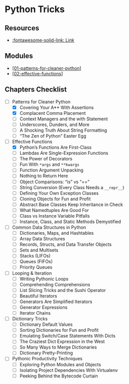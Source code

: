 Python Tricks
===

Resources
---

- [:fontawesome-solid-link: Link](https://realpython.com/products/python-tricks-book/)

Modules
---

- [[01-patterns-for-cleaner-python]]
- [[02-effective-functions]]

Chapters Checklist
---

- [ ] Patterns for Cleaner Python
    - [x] Covering Your A** With Assertions 
    - [x] Complacent Comma Placement
    - [ ] Context Managers and the with Statement
    - [ ] Underscores, Dunders, and More 
    - [ ] A Shocking Truth About String Formatting 
    - [ ] “The Zen of Python” Easter Egg
- [ ] Effective Functions
    - [x] Python’s Functions Are First-Class 
    - [ ] Lambdas Are Single-Expression Functions 
    - [ ] The Power of Decorators 
    - [ ] Fun With `*args` and `**kwargs`
    - [ ] Function Argument Unpacking 
    - [ ] Nothing to Return Here
    - [ ] Object Comparisons: “is” vs “==” 
    - [ ] String Conversion (Every Class Needs a `__repr__`)
    - [ ] Defining Your Own Exception Classes 
    - [ ] Cloning Objects for Fun and Profit 
    - [ ] Abstract Base Classes Keep Inheritance in Check 
    - [ ] What Namedtuples Are Good For
    - [ ] Class vs Instance Variable Pitfalls
    - [ ] Instance, Class, and Static Methods Demystified
- [ ] Common Data Structures in Python
    - [ ] Dictionaries, Maps, and Hashtables 
    - [ ] Array Data Structures
    - [ ] Records, Structs, and Data Transfer Objects 
    - [ ] Sets and Multisets
    - [ ] Stacks (LIFOs) 
    - [ ] Queues (FIFOs)
    - [ ] Priority Queues 
- [ ] Looping & Iteration
    - [ ] Writing Pythonic Loops
    - [ ] Comprehending Comprehensions 
    - [ ] List Slicing Tricks and the Sushi Operator 
    - [ ] Beautiful Iterators
    - [ ] Generators Are Simplified Iterators 
    - [ ] Generator Expressions 
    - [ ] Iterator Chains 
- [ ] Dictionary Tricks
    - [ ] Dictionary Default Values
    - [ ] Sorting Dictionaries for Fun and Profit 
    - [ ] Emulating Switch/Case Statements With Dicts 
    - [ ] The Craziest Dict Expression in the West 
    - [ ] So Many Ways to Merge Dictionaries 
    - [ ] Dictionary Pretty-Printing 
- [ ] Pythonic Productivity Techniques
    - [ ] Exploring Python Modules and Objects 
    - [ ] Isolating Project Dependencies With Virtualenv 
    - [ ] Peeking Behind the Bytecode Curtain 

[//begin]: # "Autogenerated link references for markdown compatibility"
[01-patterns-for-cleaner-python]: 01-patterns-for-cleaner-python.md "Patterns for Cleaner Python"
[02-effective-functions]: 02-effective-functions.md "Effective Functions"
[//end]: # "Autogenerated link references"